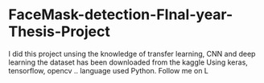 # FaceMask-detection-FInal-year-Thesis-Project
 I did this project unsing the knowledge of transfer learning, CNN and deep learning
 the dataset has been downloaded from the kaggle
Using keras, tensorflow, opencv .. language used Python.
Follow me on L
